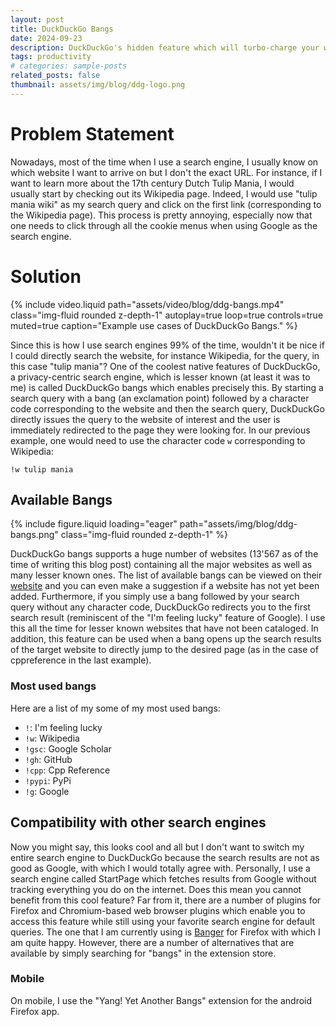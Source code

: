 ```yaml
---
layout: post
title: DuckDuckGo Bangs
date: 2024-09-23
description: DuckDuckGo's hidden feature which will turbo-charge your web searching
tags: productivity
# categories: sample-posts
related_posts: false
thumbnail: assets/img/blog/ddg-logo.png
---
```

# Problem Statement
Nowadays, most of the time when I use a search engine, I usually know on which website I want to arrive on but I don't the exact URL. For instance, if I want to learn more about the 17th century Dutch Tulip Mania, I would usually start by checking out its Wikipedia page. Indeed, I would use "tulip mania wiki" as my search query and click on the first link (corresponding to the Wikipedia page). This process is pretty annoying, especially now that one needs to click through all the cookie menus when using Google as the search engine.
# Solution
{% include video.liquid path="assets/video/blog/ddg-bangs.mp4" class="img-fluid rounded z-depth-1" autoplay=true loop=true controls=true muted=true caption="Example use cases of DuckDuckGo Bangs." %}

Since this is how I use search engines 99% of the time, wouldn't it be nice if I could directly search the website, for instance Wikipedia, for the query, in this case "tulip mania"? One of the coolest native features of DuckDuckGo, a privacy-centric search engine, which is lesser known (at least it was to me) is called DuckDuckGo bangs which enables precisely this. By starting a search query with a bang (an exclamation point) followed by a character code corresponding to the website and then the search query, DuckDuckGo directly issues the query to the website of interest and the user is immediately redirected to the page they were looking for. In our previous example, one would need to use the character code `w` corresponding to Wikipedia:
```text
!w tulip mania
```
## Available Bangs
 {% include figure.liquid loading="eager" path="assets/img/blog/ddg-bangs.png" class="img-fluid rounded z-depth-1" %}

DuckDuckGo bangs supports a huge number of websites (13'567 as of the time of writing this blog post) containing all the major websites as well as many lesser known ones. The list of available bangs can be viewed on their [website](https://duckduckgo.com/bangs) and you can even make a suggestion if a website has not yet been added.
Furthermore, if you simply use a bang followed by your search query without any character code, DuckDuckGo redirects you to the first search result (reminiscent of the "I'm feeling lucky" feature of Google). I use this all the time for lesser known websites that have not been cataloged. In addition, this feature can be used when a bang opens up the search results of the target website to directly jump to the desired page (as in the case of cppreference in the last example).
### Most used bangs
Here are a list of my some of my most used bangs:
- `!`: I'm feeling lucky
- `!w`: Wikipedia
- `!gsc`: Google Scholar
- `!gh`: GitHub
- `!cpp`: Cpp Reference
- `!pypi`: PyPi
- `!g`: Google

## Compatibility with other search engines
Now you might say, this looks cool and all but I don't want to switch my entire search engine to DuckDuckGo because the search results are not as good as Google, with which I would totally agree with. Personally, I use a search engine called StartPage which fetches results from Google without tracking everything you do on the internet. Does this mean you cannot benefit from this cool feature? Far from it, there are a number of plugins for Firefox and Chromium-based web browser plugins which enable you to access this feature while still using your favorite search engine for default queries. The one that I am currently using is [Banger](https://addons.mozilla.org/en-US/firefox/addon/banger/) for Firefox with which I am quite happy. However, there are a number of alternatives that are available by simply searching for "bangs" in the extension store.

### Mobile
On mobile, I use the "Yang! Yet Another Bangs" extension for the android Firefox app.

